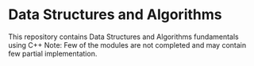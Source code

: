 # Data Structures and Algorithms

 This repository contains Data Structures and Algorithms fundamentals using C++
 Note: Few of the modules are not completed and may contain few partial implementation.
